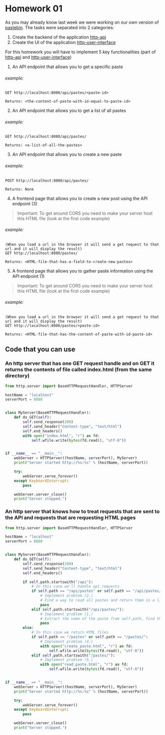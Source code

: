 # Homework 01

As you may already know last week we were working on our own version of [pastebin](https://pastebin.com/).
The tasks were separated into 2 categories:

1. Create the backend of the application [http-api](../http-api/)
2. Create the UI of the application [http-user-interface](../http-user-interface/)

For this homework you will have to implement 5 key functionalities (part of [http-api](../http-api/) and [http-user-interface](../http-user-interface/))

1. An API endpoint that allows you to get a specific paste

###### example:
```
GET http://localhost:8080/api/pastes/<paste-id>

Returns: <the-content-of-paste-with-id-equal-to-paste-id>
``` 

2. An API endpoint that allows you to get a list of all pastes


###### example:
```
GET http://localhost:8080/api/pastes/

Returns: <a-list-of-all-the-pastes>
``` 

3. An API endpoint that allows you to create a new paste


###### example:
```
POST http://localhost:8080/api/pastes/

Returns: None
``` 

4. A frontend page that allows you to create a new post using the API endpoint (3)

> Important: To get around CORS you need to make your server host this HTML file (look at the first code example)

###### example:
```
(When you load a url in the browser it will send a get request to that url and it will display the result)
GET http://localhost:8080/pastes/

Returns: <HTML-file-that-has-a-field-to-create-new-pastes>
``` 

5. A frontend page that allows you to gather paste information using the API endpoint (1)

> Important: To get around CORS you need to make your server host this HTML file (look at the first code example)

###### example:
```
(When you load a url in the browser it will send a get request to that url and it will display the result)
GET http://localhost:8080/pastes/<paste-id>

Returns: <HTML-file-that-has-the-content-of-paste-with-id-paste-id>
``` 

## Code that you can use

### An http server that has one GET request handle and on GET it returns the contents of file called index.html (from the same directory)

```py
from http.server import BaseHTTPRequestHandler, HTTPServer

hostName = "localhost"
serverPort = 8080


class MyServer(BaseHTTPRequestHandler):
    def do_GET(self):
        self.send_response(200)
        self.send_header("Content-type", "text/html")
        self.end_headers()
        with open("index.html", "r") as fd:
            self.wfile.write(bytes(fd.read(), "utf-8"))


if __name__ == "__main__":
    webServer = HTTPServer((hostName, serverPort), MyServer)
    print("Server started http://%s:%s" % (hostName, serverPort))

    try:
        webServer.serve_forever()
    except KeyboardInterrupt:
        pass

    webServer.server_close()
    print("Server stopped.")
```

### An http server that knows how to treat requests that are sent to the API and requests that are requesting HTML pages

```py
from http.server import BaseHTTPRequestHandler, HTTPServer

hostName = "localhost"
serverPort = 8080


class MyServer(BaseHTTPRequestHandler):
    def do_GET(self):
        self.send_response(200)
        self.send_header("Content-type", "text/html")
        self.end_headers()

        if self.path.startswith("/api"):
            # In this case we'll handle api requests
            if self.path == "/api/pastes" or self.path == "/api/pastes/":
                # Implement problem (2.)
                # Find a way to read all pastes and return them in a list
                pass
            elif self.path.startswith("/api/pastes/"):
                # Implement problem (1.)
                # Extract the name of the paste from self.path, find the paste and return its content
                pass
        else:
            # In this case we return HTML files
            if self.path == "/pastes" or self.path == "/pastes/":
                # Implement problem (4.)
                with open("create_paste.html", "r") as fd:
                    self.wfile.write(bytes(fd.read(), "utf-8"))
            elif self.path.startswith("/pastes/"):
                # Implement problem (5.)
                with open("read_paste.html", "r") as fd:
                    self.wfile.write(bytes(fd.read(), "utf-8"))


if __name__ == "__main__":
    webServer = HTTPServer((hostName, serverPort), MyServer)
    print("Server started http://%s:%s" % (hostName, serverPort))

    try:
        webServer.serve_forever()
    except KeyboardInterrupt:
        pass

    webServer.server_close()
    print("Server stopped.")
```
